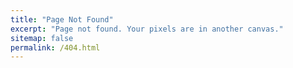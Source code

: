 ```yaml
---
title: "Page Not Found"
excerpt: "Page not found. Your pixels are in another canvas."
sitemap: false
permalink: /404.html
---
```

